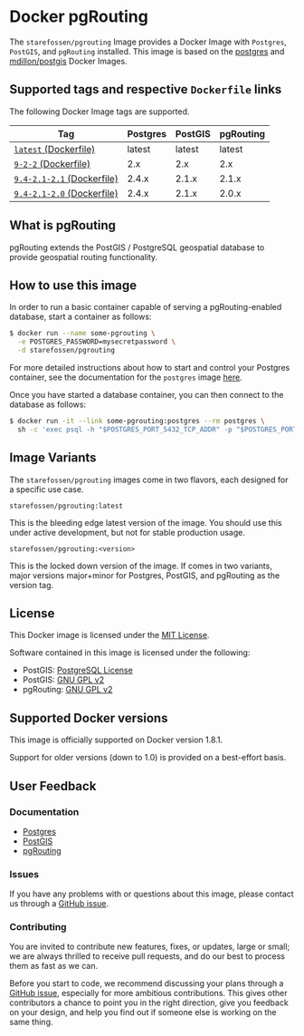 # Docker pgRouting

The `starefossen/pgrouting` Image provides a Docker Image with `Postgres`,
`PostGIS`, and `pgRouting` installed. This image is based on the
[postgres](https://github.com/docker-library/postgres) and
[mdillon/postgis](https://github.com/md5/docker-postgis) Docker Images.

## Supported tags and respective `Dockerfile` links

The following Docker Image tags are supported.

| Tag           | Postgres | PostGIS | pgRouting |
|---------------|----------|---------|-----------|
| [`latest` (Dockerfile)](https://github.com/Starefossen/docker-pgrouting/blob/master/9.4-2.1-2.1/Dockerfile)      | latest   | latest  | latest    |
| [`9-2-2` (Dockerfile)](https://github.com/Starefossen/docker-pgrouting/blob/master/9.4-2.1-2.1/Dockerfile)       | 2.x      | 2.x     | 2.x       |
| [`9.4-2.1-2.1` (Dockerfile)](https://github.com/Starefossen/docker-pgrouting/blob/master/9.4-2.1-2.1/Dockerfile) | 2.4.x    | 2.1.x   | 2.1.x     |
| [`9.4-2.1-2.0` (Dockerfile)](https://github.com/Starefossen/docker-pgrouting/blob/master/9.4-2.1-2.0/Dockerfile) | 2.4.x    | 2.1.x   | 2.0.x     |

## What is pgRouting

pgRouting extends the PostGIS / PostgreSQL geospatial database to provide
geospatial routing functionality.

## How to use this image

In order to run a basic container capable of serving a pgRouting-enabled
database, start a container as follows:

```bash
$ docker run --name some-pgrouting \
  -e POSTGRES_PASSWORD=mysecretpassword \
  -d starefossen/pgrouting
```

For more detailed instructions about how to start and control your Postgres
container, see the documentation for the `postgres` image
[here](https://registry.hub.docker.com/_/postgres/).

Once you have started a database container, you can then connect to the
database as follows:

```bash
$ docker run -it --link some-pgrouting:postgres --rm postgres \
  sh -c 'exec psql -h "$POSTGRES_PORT_5432_TCP_ADDR" -p "$POSTGRES_PORT_5432_TCP_PORT" -U postgres'
```

## Image Variants

The `starefossen/pgrouting` images come in two flavors, each designed for a
specific use case.

`starefossen/pgrouting:latest`

This is the bleeding edge latest version of the image. You should use this under
active development, but not for stable production usage.

`starefossen/pgrouting:<version>`

This is the locked down version of the image. If comes in two variants, major
versions major+minor for Postgres, PostGIS, and pgRouting as the version tag.

## License

This Docker image is licensed under the [MIT License](https://github.com/Starefossen/docker-pgrouting/blob/master/LICENSE).

Software contained in this image is licensed under the following:

* PostGIS: [PostgreSQL License](http://www.postgresql.org/about/licence/)
* PostGIS: [GNU GPL v2](https://github.com/postgis/postgis/blob/svn-trunk/COPYING)
* pgRouting: [GNU GPL v2](https://github.com/pgRouting/pgrouting/blob/master/COPYING)

## Supported Docker versions

This image is officially supported on Docker version 1.8.1.

Support for older versions (down to 1.0) is provided on a best-effort basis.

## User Feedback

### Documentation

* [Postgres](http://www.postgresql.org)
* [PostGIS](http://postgis.net)
* [pgRouting](http://pgrouting.org)

### Issues

If you have any problems with or questions about this image, please contact us
through a [GitHub issue](https://github.com/Starefossen/docker-pgrouting/issues).

### Contributing

You are invited to contribute new features, fixes, or updates, large or small;
we are always thrilled to receive pull requests, and do our best to process them
as fast as we can.

Before you start to code, we recommend discussing your plans through a [GitHub
issue](https://github.com/Starefossen/docker-pgrouting/issues), especially
for more ambitious contributions. This gives other contributors a chance to
point you in the right direction, give you feedback on your design, and help
you find out if someone else is working on the same thing.
